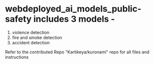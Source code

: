 # webdeployed_ai_models_public-safety  includes 3 models - 

1. violence detection
2. fire and smoke detection
3. accident detection



Refer to the contributed Repo "Kartikeya/kuronami" repo for all files and instructions
